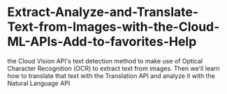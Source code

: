 # Extract-Analyze-and-Translate-Text-from-Images-with-the-Cloud-ML-APIs-Add-to-favorites-Help
the Cloud Vision API's text detection method to make use of Optical Character Recognition (OCR) to extract text from images. Then we'll learn how to translate that text with the Translation API and analyze it with the Natural Language API
